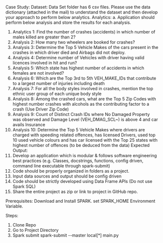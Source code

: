 Case Study:
Dataset:
  Data Set folder has 6 csv files. Please use the data dictionary (attached in the mail) to understand the dataset and then develop your approach to perform below analytics.
Analytics: 
  a.	Application should perform below analysis and store the results for each analysis.
  1.	Analytics 1: Find the number of crashes (accidents) in which number of males killed are greater than 2?
  2.	Analysis 2: How many two wheelers are booked for crashes? 
  3.	Analysis 3: Determine the Top 5 Vehicle Makes of the cars present in the crashes in which driver died and Airbags did not deploy.
  4.	Analysis 4: Determine number of Vehicles with driver having valid licences involved in hit and run? 
  5.	Analysis 5: Which state has highest number of accidents in which females are not involved? 
  6.	Analysis 6: Which are the Top 3rd to 5th VEH_MAKE_IDs that contribute to a largest number of injuries including death
  7.	Analysis 7: For all the body styles involved in crashes, mention the top ethnic user group of each unique body style 
  8.	Analysis 8: Among the crashed cars, what are the Top 5 Zip Codes with highest number crashes with alcohols as the contributing factor to a crash (Use Driver Zip Code)
  9.	Analysis 9: Count of Distinct Crash IDs where No Damaged Property was observed and Damage Level (VEH_DMAG_SCL~) is above 4 and car avails Insurance
  10.	Analysis 10: Determine the Top 5 Vehicle Makes where drivers are charged with speeding related offences, has licensed Drivers, used top 10 used vehicle colours and has car licensed with the Top 25 states with highest number of offences (to be deduced from the data)
Expected Output:
  1.	Develop an application which is modular & follows software engineering best practices (e.g. Classes, docstrings, functions, config driven, command line executable through spark-submit)
  2.	Code should be properly organized in folders as a project.
  3.	Input data sources and output should be config driven
  4.	Code should be strictly developed using Data Frame APIs (Do not use Spark SQL)
  5.	Share the entire project as zip or link to project in GitHub repo.

Prerequisites:
Download and Install SPARK. set SPARK_HOME Environment Variable.

Steps:
1. Clone Repo
2. Go to Project Directory
3. Spark submit 
    spark-submit --master local[*] main.py
